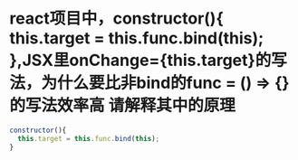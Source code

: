 # react项目中，constructor(){ this.target = this.func.bind(this); },JSX里onChange={this.target}的写法，为什么要比非bind的func = () => {}的写法效率高 请解释其中的原理

```js
constructor(){ 
  this.target = this.func.bind(this); 
}
```